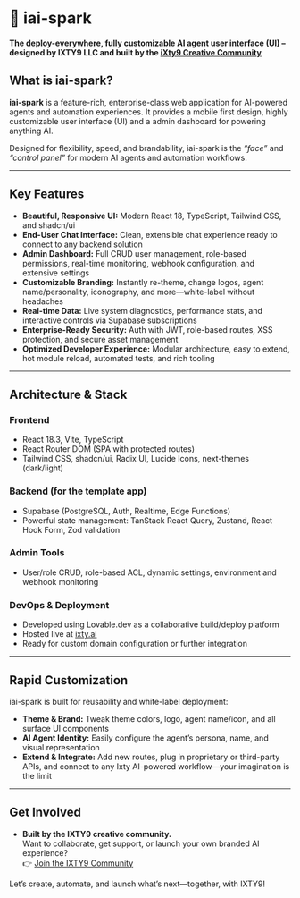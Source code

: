 # 🚀 iai-spark
**The deploy-everywhere, fully customizable AI agent user interface (UI) – designed by IXTY9 LLC and built by the [iXty9 Creative Community](https://ixty9.com/community)**


## What is iai-spark?

**iai-spark** is a feature-rich, enterprise-class web application for AI-powered agents and automation experiences. It provides a mobile first design, highly customizable user interface (UI) and a admin dashboard for powering anything AI.

Designed for flexibility, speed, and brandability, iai-spark is the _“face”_ and _“control panel”_ for modern AI agents and automation workflows.

---

## Key Features

- **Beautiful, Responsive UI:** Modern React 18, TypeScript, Tailwind CSS, and shadcn/ui
- **End-User Chat Interface:** Clean, extensible chat experience ready to connect to any backend solution
- **Admin Dashboard:** Full CRUD user management, role-based permissions, real-time monitoring, webhook configuration, and extensive settings
- **Customizable Branding:** Instantly re-theme, change logos, agent name/personality, iconography, and more—white-label without headaches
- **Real-time Data:** Live system diagnostics, performance stats, and interactive controls via Supabase subscriptions
- **Enterprise-Ready Security:** Auth with JWT, role-based routes, XSS protection, and secure asset management
- **Optimized Developer Experience:** Modular architecture, easy to extend, hot module reload, automated tests, and rich tooling

---

## Architecture & Stack

### Frontend

- React 18.3, Vite, TypeScript
- React Router DOM (SPA with protected routes)
- Tailwind CSS, shadcn/ui, Radix UI, Lucide Icons, next-themes (dark/light)

### Backend (for the template app)

- Supabase (PostgreSQL, Auth, Realtime, Edge Functions)
- Powerful state management: TanStack React Query, Zustand, React Hook Form, Zod validation

### Admin Tools

- User/role CRUD, role-based ACL, dynamic settings, environment and webhook monitoring

### DevOps & Deployment

- Developed using Lovable.dev as a collaborative build/deploy platform  
- Hosted live at [ixty.ai](https://ixty.ai)
- Ready for custom domain configuration or further integration

---

## Rapid Customization

iai-spark is built for reusability and white-label deployment:

- **Theme & Brand:** Tweak theme colors, logo, agent name/icon, and all surface UI components
- **AI Agent Identity:** Easily configure the agent’s persona, name, and visual representation
- **Extend & Integrate:** Add new routes, plug in proprietary or third-party APIs, and connect to any Ixty AI-powered workflow—your imagination is the limit

---

## Get Involved

- **Built by the IXTY9 creative community.**  
  Want to collaborate, get support, or launch your own branded AI experience?  
  👉 [Join the IXTY9 Community](https://ixty9.com/community)

Let’s create, automate, and launch what’s next—together, with IXTY9!
